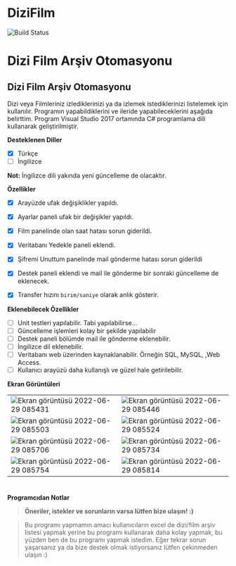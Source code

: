 # DiziFilm

![Build Status](https://app.travis-ci.com/epbalaban01/DiziFilm.svg?branch=main)

# Dizi Film Arşiv Otomasyonu
## Dizi Film Arşiv Otomasyonu
Dizi veya Filmleriniz izlediklerinizi ya da izlemek istediklerinizi listelemek için kullanılır. Programın yapabildiklerini ve ileride yapabileceklerini aşağıda belirttim. Program Visual Studio 2017 ortamında C# programlama dili kullanarak geliştirilmiştir.

<b>Desteklenen Diller</b>
- [x] Türkçe
- [ ] İngilizce

**Not:** İngilizce dili yakında yeni güncelleme de olacaktır.

<b>Özellikler</b>

- [x] Arayüzde ufak değişiklikler yapıldı.
- [x] Ayarlar paneli ufak bir değişikler yapıldı.
- [x] Film panelinde olan saat hatası sorun giderildi.
- [x] Veritabanı Yedekle paneli eklendi.
- [x] Şifremi Unuttum panelinde mail gönderme hatası sorun giderildi
- [x] Destek paneli eklendi ve mail ile gönderme bir sonraki güncelleme de eklenecek.
- [x] Transfer hızını `birim/saniye` olarak anlık gösterir.


<b>Eklenebilecek Özellikler</b>

- [ ] Unit testleri yapılabilir. Tabi yapılabilirse...
- [ ] Güncelleme işlemleri kolay bir şekilde yapılabilir
- [ ] Destek paneli bölümde mail ile gönderme eklenebilir.
- [ ] İngilizce dil eklenebilir.
- [ ] Veritabanı web üzerinden kaynaklanabilir. Örneğin SQL, MySQL, ,Web Access.
- [ ] Kullanıcı arayüzü daha kullanışlı ve güzel hale getirilebilir.

<b>Ekran Görüntüleri</b>









|   |   |
|---|---|
| ![Ekran görüntüsü 2022-06-29 085431](https://user-images.githubusercontent.com/42430554/176394373-b704f8ca-67ab-4b4f-b2c0-f343413702a1.png) | ![Ekran görüntüsü 2022-06-29 085446](https://user-images.githubusercontent.com/42430554/176394425-08fa6d9c-ee7a-4d42-b1cb-4e607acacf28.png) |
| ![Ekran görüntüsü 2022-06-29 085503](https://user-images.githubusercontent.com/42430554/176398712-61ad3176-b00c-4301-8496-9c7e9b8be4ca.png) | ![Ekran görüntüsü 2022-06-29 085524](https://user-images.githubusercontent.com/42430554/176398731-05b9daea-00a8-4a1d-bea5-fa2f9be21cd0.png) |
| ![Ekran görüntüsü 2022-06-29 085706](https://user-images.githubusercontent.com/42430554/176398741-30f2fb44-6f39-43f6-bd4e-c609fec4c07d.png) | ![Ekran görüntüsü 2022-06-29 085734](https://user-images.githubusercontent.com/42430554/176398757-fba4ae23-3354-48b9-9c18-49bd53c8eaad.png) |
| ![Ekran görüntüsü 2022-06-29 085754](https://user-images.githubusercontent.com/42430554/176398764-be90f1e7-63a0-474c-bdc5-e975e656f32c.png) | ![Ekran görüntüsü 2022-06-29 085814](https://user-images.githubusercontent.com/42430554/176398770-274ee502-601a-4b8f-a321-301f1c364fc9.png) |

#
<b>Programcıdan Notlar</b>
> <b>Öneriler, istekler ve sorunların varsa lütfen bize ulaşın! :)</b>

> Bu programı yapmamın amacı kullanıcıların excel de dizi/film arşiv listesi yapmak yerine bu programı kullanarak daha kolay yapmak, bu yüzden ben de bu programı yapmak istedim. Eğer tekrar sorun yaşarsanız ya da bize destek olmak istiyorsanız lütfen çekinmeden ulaşın :)
